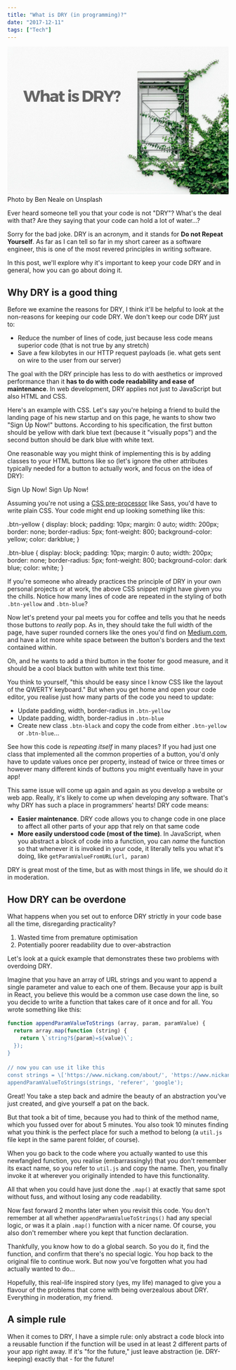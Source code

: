 ```yaml
---
title: "What is DRY (in programming)?"
date: "2017-12-11"
tags: ["Tech"]
---
```


![what is dry blog banner nickang showing weed growing on white wall](images/BSP-what-is-dry.png) Photo by Ben Neale on Unsplash

Ever heard someone tell you that your code is not "DRY"? What's the deal with that? Are they saying that your code can hold a lot of water...?

Sorry for the bad joke. DRY is an acronym, and it stands for **Do not Repeat Yourself**. As far as I can tell so far in my short career as a software engineer, this is one of the most revered principles in writing software.

In this post, we'll explore why it's important to keep your code DRY and in general, how you can go about doing it.

## Why DRY is a good thing

Before we examine the reasons for DRY, I think it'll be helpful to look at the non-reasons for keeping our code DRY. We don't keep our code DRY just to:

- Reduce the number of lines of code, just because less code means superior code (that is not true by any stretch)
- Save a few kilobytes in our HTTP request payloads (ie. what gets sent on wire to the user from our server)

The goal with the DRY principle has less to do with aesthetics or improved performance than it **has to do with code readability and ease of maintenance**. In web development, DRY applies not just to JavaScript but also HTML and CSS.

Here's an example with CSS. Let's say you're helping a friend to build the landing page of his new startup and on this page, he wants to show two "Sign Up Now!" buttons. According to his specification, the first button should be yellow with dark blue text (because it "visually pops") and the second button should be dark blue with white text.

One reasonable way you might think of implementing this is by adding classes to your HTML buttons like so (let's ignore the other attributes typically needed for a button to actually work, and focus on the idea of DRY):

Sign Up Now!
Sign Up Now!

Assuming you're not using a [CSS pre-processor](/2017-11-07-sass-mixins/) like Sass, you'd have to write plain CSS. Your code might end up looking something like this:

.btn-yellow {
  display: block;
  padding: 10px;
  margin: 0 auto;
  width: 200px;
  border: none;
  border-radius: 5px;
  font-weight: 800;
  background-color: yellow;
  color: darkblue;
}

.btn-blue {
  display: block;
  padding: 10px;
  margin: 0 auto;
  width: 200px;
  border: none;
  border-radius: 5px;
  font-weight: 800;
  background-color: dark blue;
  color: white;
}

If you're someone who already practices the principle of DRY in your own personal projects or at work, the above CSS snippet might have given you the chills. Notice how many lines of code are repeated in the styling of both `.btn-yellow` and `.btn-blue`?

Now let's pretend your pal meets you for coffee and tells you that he needs those buttons to _really_ pop. As in, they should take the full width of the page, have super rounded corners like the ones you'd find on [Medium.com](https://medium.com), and have a lot more white space between the button's borders and the text contained within.

Oh, and he wants to add a third button in the footer for good measure, and it should be a cool black button with white text this time.

You think to yourself, "this should be easy since I know CSS like the layout of the QWERTY keyboard." But when you get home and open your code editor, you realise just how many parts of the code you need to update:

- Update padding, width, border-radius in `.btn-yellow`
- Update padding, width, border-radius in `.btn-blue`
- Create new class `.btn-black` and copy the code from either `.btn-yellow` or `.btn-blue`...

See how this code is _repeating itself_ in many places? If you had just one class that implemented all the common properties of a button, you'd only have to update values once per property, instead of twice or three times or however many different kinds of buttons you might eventually have in your app!

This same issue will come up again and again as you develop a website or web app. Really, it's likely to come up when developing any software. That's why DRY has such a place in programmers' hearts! DRY code means:

- **Easier maintenance**. DRY code allows you to change code in one place to affect all other parts of your app that rely on that same code
- **More easily understood code (most of the time)**. In JavaScript, when you abstract a block of code into a function, you can _name_ the function so that whenever it is invoked in your code, it literally tells you what it's doing, like `getParamValueFromURL(url, param)`

DRY is great most of the time, but as with most things in life, we should do it in moderation.

## How DRY can be overdone

What happens when you set out to enforce DRY strictly in your code base all the time, disregarding practicality?

1. Wasted time from premature optimisation
2. Potentially poorer readability due to over-abstraction

Let's look at a quick example that demonstrates these two problems with overdoing DRY.

Imagine that you have an array of URL strings and you want to append a single parameter and value to each one of them. Because your app is built in React, you believe this would be a common use case down the line, so you decide to write a function that takes care of it once and for all. You wrote something like this:

```js
function appendParamValueToStrings (array, param, paramValue) {
  return array.map(function (string) {
    return \`string?${param}=${value}\`;
  });
}

// now you can use it like this
const strings = \['https://www.nickang.com/about/', 'https://www.nickang.com/now/'\];
appendParamValueToStrings(strings, 'referer', 'google');
```

Great! You take a step back and admire the beauty of an abstraction you've just created, and give yourself a pat on the back.

But that took a bit of time, because you had to think of the method name, which you fussed over for about 5 minutes. You also took 10 minutes finding what you think is the perfect place for such a method to belong (a `util.js` file kept in the same parent folder, of course).

When you go back to the code where you actually wanted to use this newfangled function, you realise (embarrassingly) that you don't remember its exact name, so you refer to `util.js` and copy the name. Then, you finally invoke it at wherever you originally intended to have this functionality.

All that when you could have just done the `.map()` at exactly that same spot without fuss, and without losing any code readability.

Now fast forward 2 months later when you revisit this code. You don't remember at all whether `appendParamValueToStrings()` had any special logic, or was it a plain `.map()` function with a nicer name. Of course, you also don't remember where you kept that function declaration.

Thankfully, you know how to do a global search. So you do it, find the function, and confirm that there's no special logic. You hop back to the original file to continue work. But now you've forgotten what you had actually wanted to do...

Hopefully, this real-life inspired story (yes, my life) managed to give you a flavour of the problems that come with being overzealous about DRY. Everything in moderation, my friend.

## A simple rule

When it comes to DRY, I have a simple rule: only abstract a code block into a reusable function if the function will be used in at least 2 different parts of your app right away. If it's "for the future," just leave abstraction (ie. DRY-keeping) exactly that - for the future!
